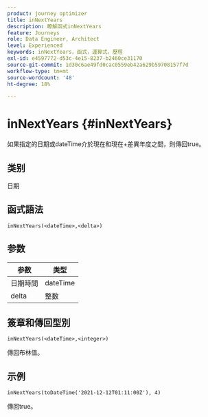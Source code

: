 ```yaml
---
product: journey optimizer
title: inNextYears
description: 瞭解函式inNextYears
feature: Journeys
role: Data Engineer, Architect
level: Experienced
keywords: inNextYears，函式，運算式，歷程
exl-id: e4597772-d53c-4e15-8237-b2460ce31170
source-git-commit: 1d30c6ae49fd0cac0559eb42a629b59708157f7d
workflow-type: tm+mt
source-wordcount: '48'
ht-degree: 18%

---
```


# inNextYears {#inNextYears}

如果指定的日期或dateTime介於現在和現在+差異年度之間，則傳回true。

## 类别

日期

## 函式語法

`inNextYears(<dateTime>,<delta>)`

## 参数

| 参数 | 类型 |
|-----------|------------------|
| 日期時間 | dateTime |
| delta | 整数 |

## 簽章和傳回型別

`inNextYears(<dateTime>,<integer>)`

傳回布林值。

## 示例

`inNextYears(toDateTime('2021-12-12T01:11:00Z'), 4)`

傳回true。
